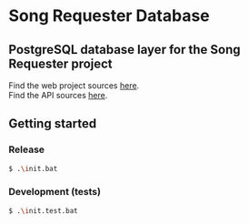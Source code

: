 # Song Requester Database
## PostgreSQL database layer for the Song Requester project

Find the web project sources [here](https://github.com/Mitsuriou/SongRequester).  
Find the API sources [here](https://github.com/Mitsuriou/SongRequesterAPI).

## Getting started
### Release
```bash
$ .\init.bat
```
### Development (tests)
```bash
$ .\init.test.bat
```
